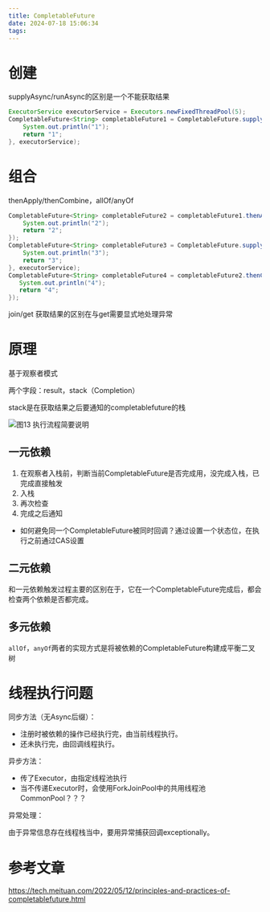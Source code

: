 ```yaml
---
title: CompletableFuture
date: 2024-07-18 15:06:34
tags:
---
```


# 创建

supplyAsync/runAsync的区别是一个不能获取结果

```java
ExecutorService executorService = Executors.newFixedThreadPool(5);
CompletableFuture<String> completableFuture1 = CompletableFuture.supplyAsync(() -> {
    System.out.println("1");
    return "1";
}, executorService);
```

# 组合

thenApply/thenCombine，allOf/anyOf

```java
CompletableFuture<String> completableFuture2 = completableFuture1.thenApply(result1 -> {
    System.out.println("2");
    return "2";
});
CompletableFuture<String> completableFuture3 = CompletableFuture.supplyAsync(() -> {
    System.out.println("3");
    return "3";
}, executorService);
CompletableFuture<String> completableFuture4 = completableFuture2.thenCombine(completableFuture3, (result2, result3) -> {
   System.out.println("4");
   return "4";
});
```

join/get 获取结果的区别在与get需要显式地处理异常

# 原理

基于观察者模式

两个字段：result，stack（Completion）

stack是在获取结果之后要通知的completablefuture的栈

![图13 执行流程简要说明](https://kjgadfk-1311071500.cos.ap-nanjing.myqcloud.com/f449bbc62d4a1f8e9e4998929196513d165269.gif)

## 一元依赖

1. 在观察者入栈前，判断当前CompletableFuture是否完成用，没完成入栈，已完成直接触发
2. 入栈
3. 再次检查
4. 完成之后通知

- 如何避免同一个CompletableFuture被同时回调？通过设置一个状态位，在执行之前通过CAS设置

## 二元依赖

和一元依赖触发过程主要的区别在于，它在一个CompletableFuture完成后，都会检查两个依赖是否都完成。

## 多元依赖

`allOf`，`anyOf`两者的实现方式是将被依赖的CompletableFuture构建成平衡二叉树



# 线程执行问题

同步方法（无Async后缀）：

- 注册时被依赖的操作已经执行完，由当前线程执行。
- 还未执行完，由回调线程执行。

异步方法：

- 传了Executor，由指定线程池执行
- 当不传递Executor时，会使用ForkJoinPool中的共用线程池CommonPool？？？

异常处理：

由于异常信息存在线程栈当中，要用异常捕获回调exceptionally。

# 参考文章

https://tech.meituan.com/2022/05/12/principles-and-practices-of-completablefuture.html
